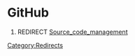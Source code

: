 # GitHub

1.  REDIRECT [Source\_code\_management](Source_code_management.md)



[Category:Redirects](Category:Redirects.md)
